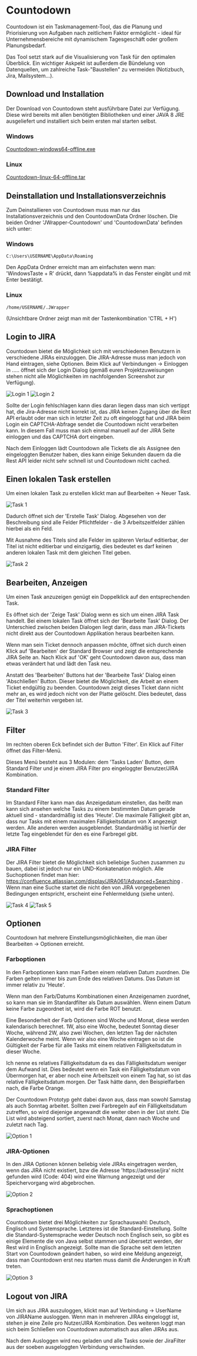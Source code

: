 # Countodown
Countodown ist ein Taskmanagement-Tool, das die Planung und Priorisierung von Aufgaben nach zeitlichem Faktor ermöglicht - ideal für Unternehmensbereiche mit dynamischem Tagesgeschäft oder großem Planungsbedarf.

Das Tool setzt stark auf die Visualisierung von Task für den optimalen Überblick. Ein wichtiger Askpekt ist außerdem die Bündelung von Datenquellen, um zahlreiche Task-"Baustellen" zu vermeiden (Notizbuch, Jira, Mailsystem...).

## Download und Installation
Der Download von Countodown steht ausführbare Datei zur Verfügung. Diese wird bereits mit allen benötigten Bibliotheken und einer JAVA 8 JRE ausgeliefert und installiert sich beim ersten mal starten selbst.
### Windows
[Countodown-windows64-offline.exe](dist/Countodown-windows64-offline.exe)
### Linux
[Countodown-linux-64-offline.tar](dist/Countodown-linux64-offline.tar)

## Deinstallation und Installationsverzeichnis
Zum Deinstallieren von Countodown muss man nur das Installationsverzeichnis und den CountodownData Ordner löschen. Die beiden Ordner 'JWrapper-Countodown' und 'CountodownData' befinden sich unter:
### Windows
`C:\Users\USERNAME\AppData\Roaming`

Den AppData Ordner erreicht man am einfachsten wenn man: 'WindowsTaste + R' drückt, dann %appdata% in das Fenster eingibt und mit Enter bestätigt.
### Linux
`/home/USERNAME/.JWrapper`

(Unsichtbare Ordner zeigt man mit der Tastenkombination 'CTRL + H')


## Login to JIRA
Countodown bietet die Möglichkeit sich mit verschiedenen Benutzern in verschiedene JIRAs einzuloggen. Die JIRA-Adresse muss man jedoch von Hand eintragen, siehe Optionen.
Beim Klick auf Verbindungen -> Einloggen in .....   öffnet sich der Login Dialog (gemäß euren Projektzuweisungen stehen nicht alle Möglichkeiten im nachfolgenden Screenshot zur Verfügung).

![Login 1](Readme/login_1.png)
![Login 2](Readme/login_2.png)

Sollte der Login fehlschlagen kann dies daran liegen dass man sich vertippt hat, die Jira-Adresse nicht korrekt ist, das JIRA keinen Zugang über die Rest API erlaubt oder man sich in letzter Zeit zu oft eingeloggt hat und JIRA beim Login ein CAPTCHA-Abfrage sendet die Countodown nicht verarbeiten kann. In diesem Fall muss man sich einmal manuell auf der JIRA Seite einloggen und das CAPTCHA dort eingeben.

Nach dem Einloggen lädt Countodown alle Tickets die als Assignee den eingeloggten Benutzer haben, dies kann einige Sekunden dauern da die Rest API leider nicht sehr schnell ist und Countodown nicht cached.

## Einen lokalen Task erstellen
Um einen lokalen Task zu erstellen klickt man auf Bearbeiten -> Neuer Task.

![Task 1](Readme/task_1.png)

Dadurch öffnet sich der 'Erstelle Task' Dialog. Abgesehen von der Beschreibung sind alle Felder Pflichtfelder - die 3 Arbeitszeitfelder zählen hierbei als ein Feld.

Mit Ausnahme des Titels sind alle Felder im späteren Verlauf editierbar, der Titel ist nicht editierbar und einzigartig, dies bedeutet es darf keinen anderen lokalen Task mit dem gleichen Titel geben.

![Task 2](Readme/task_2.png)

## Bearbeiten, Anzeigen

Um einen Task anzuzeigen genügt ein Doppelklick auf den entsprechenden Task.

Es öffnet sich der 'Zeige Task' Dialog wenn es sich um einen JIRA Task handelt. Bei einem lokalen Task öffnet sich der 'Bearbeite Task' Dialog. Der Unterschied zwischen beiden Dialogen liegt darin, dass man JIRA-Tickets nicht direkt aus der Countodown Applikation heraus bearbeiten kann.

Wenn man sein Ticket dennoch anpassen möchte, öffnet sich durch einen Klick auf 'Bearbeiten' der Standard Browser und zeigt die entsprechende JIRA Seite an. Nach Klick auf 'OK' geht Countodown davon aus, dass man etwas verändert hat und lädt den Task neu.

Anstatt des 'Bearbeiten' Buttons hat der 'Bearbeite Task' Dialog einen 'Abschließen' Button. Dieser bietet die Möglichkeit, die Arbeit an einem Ticket endgültig zu beenden. Countodown zeigt dieses Ticket dann nicht mehr an, es wird jedoch nicht von der Platte gelöscht. Dies bedeutet, dass der Titel weiterhin vergeben ist.

![Task 3](Readme/task_3.png)

## Filter
Im rechten oberen Eck befindet sich der Button 'Filter'. Ein Klick auf Filter öffnet das Filter-Menü.

Dieses Menü besteht aus 3 Modulen: dem 'Tasks Laden' Button, dem Standard Filter und je einem JIRA Filter pro eingeloggter Benutzer/JIRA Kombination.

### Standard Filter
Im Standard Filter kann man das Anzeigedatum einstellen, das heißt man kann sich ansehen welche Tasks zu einem bestimmten Datum gerade aktuell sind - standardmäßig ist dies 'Heute'. Die maximale Fälligkeit gibt an, dass nur Tasks mit einem maximalen Fälligkeitsdatum von X angezeigt werden. Alle anderen werden ausgeblendet. Standardmäßig ist hierfür der letzte Tag eingeblendet für den es eine Farbregel gibt.

### JIRA Filter
Der JIRA Filter bietet die Möglichkeit sich beliebige Suchen zusammen zu bauen, dabei ist jedoch nur ein UND-Konkatenation möglich. Alle Suchoptionen findet man hier: https://confluence.atlassian.com/display/JIRA061/Advanced+Searching . Wenn man eine Suche startet die nicht den von JIRA vorgegebenen Bedingungen entspricht, erscheint eine Fehlermeldung (siehe unten).

![Task 4](Readme/task_4.png)
![Task 5](Readme/task_5.png)

## Optionen
Countodown hat mehrere Einstellungsmöglichkeiten, die man über Bearbeiten -> Optionen erreicht.

### Farboptionen
In den Farboptionen kann man Farben einem relativen Datum zuordnen. Die Farben gelten immer bis zum Ende des relativen Datums. Das Datum ist immer relativ zu 'Heute'.

Wenn man den Farb/Datums Kombinationen einen Anzeigenamen zuordnet, so kann man sie im Standardfilter als Datum auswählen. Wenn einem Datum keine Farbe zugeordnet ist, wird die Farbe ROT benutzt.

Eine Besonderheit der Farb Optionen sind Woche und Monat, diese werden kalendarisch berechnet. 1W, also eine Woche, bedeutet Sonntag dieser Woche, während 2W, also zwei Wochen, den letzten Tag der nächsten Kalenderwoche meint. Wenn wir also eine Woche eintragen so ist die Gültigkeit der Farbe für alle Tasks mit einem relativen Fälligkeitsdatum in dieser Woche.

Ich nenne es relatives Fälligkeitsdatum da es das Fälligkeitsdatum weniger dem Aufwand ist. Dies bedeutet wenn ein Task ein Fälligkeitsdatum von Übermorgen hat, er aber noch eine Arbeitszeit von einem Tag hat, so ist das relative Fälligkeitsdatum morgen. Der Task hätte dann, den Beispielfarben nach, die Farbe Orange.

Der Countodown Prototyp geht dabei davon aus, dass man sowohl Samstag als auch Sonntag arbeitet. Sollten zwei Farbregeln auf ein Fälligkeitsdatum zutreffen, so wird diejenige angewandt die weiter oben in der List steht. Die List wird absteigend sortiert, zuerst nach Monat, dann nach Woche und zuletzt nach Tag.

![Option 1](Readme/option_1.png)

### JIRA-Optionen
In den JIRA Optionen können beliebig viele JIRAs eingetragen werden, wenn das JIRA nicht existiert, bzw die Adresse 'https://adresse/jira' nicht gefunden wird (Code: 404) wird eine Warnung angezeigt und der Speichervorgang wird abgebrochen.

![Option 2](Readme/option_2.png)

### Sprachoptionen
Countodown bietet drei Möglichkeiten zur Sprachauswahl: Deutsch, Englisch und Systemsprache. Letzteres ist die Standard-Einstellung. Sollte die Standard-Systemsprache weder Deutsch noch Englisch sein, so gibt es einige Elemente die von Java selbst stammen und übersetzt werden, der Rest wird in Englisch angezeigt. Sollte man die Sprache seit dem letzten Start von Countodown geändert haben, so wird eine Meldung angezeigt, dass man Countodown erst neu starten muss damit die Änderungen in Kraft treten.

![Option 3](Readme/option_3.png)

## Logout von JIRA
Um sich aus JIRA auszuloggen, klickt man auf Verbindung -> UserName von JIRAName ausloggen. Wenn man in mehreren JIRAs eingeloggt ist, stehen je eine Zeile pro Nutzer/JIRA Kombination. Des weiteren loggt man sich beim Schließen von Countodown automatisch aus allen JIRAs aus.

Nach dem Ausloggen wird neu geladen und alle Tasks sowie der JiraFilter aus der soeben ausgeloggten Verbindung verschwinden.
